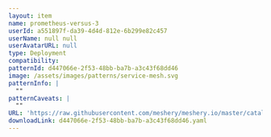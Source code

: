 ```yaml
---
layout: item
name: prometheus-versus-3
userId: a551897f-da39-4d4d-812e-6b299e82c457
userName: null null
userAvatarURL: null
type: Deployment
compatibility: 
patternId: d447066e-2f53-48bb-ba7b-a3c43f68dd46
image: /assets/images/patterns/service-mesh.svg
patternInfo: |
  ""
patternCaveats: |
  ""
URL: 'https://raw.githubusercontent.com/meshery/meshery.io/master/catalog/d447066e-2f53-48bb-ba7b-a3c43f68dd46.yaml'
downloadLink: d447066e-2f53-48bb-ba7b-a3c43f68dd46.yaml
---
```

